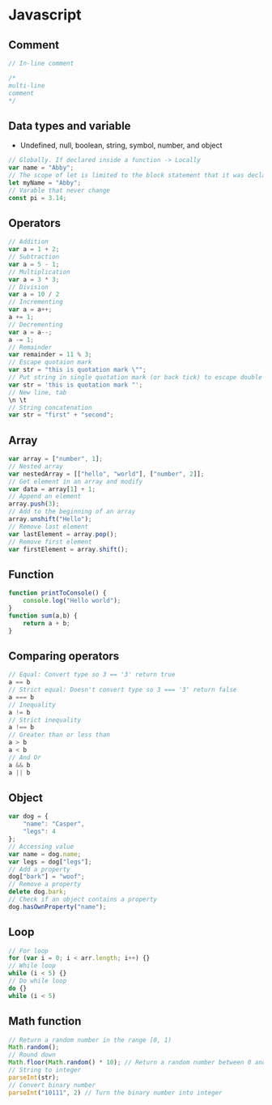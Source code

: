 # Javascript
## Comment
``` Javascript
// In-line comment

/*
multi-line
comment
*/
```

## Data types and variable
- Undefined, null, boolean, string, symbol, number, and object
``` Javascript
// Globally. If declared inside a function -> Locally
var name = "Abby";
// The scope of let is limited to the block statement that it was declared in
let myName = "Abby";
// Varable that never change
const pi = 3.14;
```

## Operators
``` Javascript
// Addition
var a = 1 + 2;
// Subtraction
var a = 5 - 1;
// Multiplication
var a = 3 * 3;
// Division
var a = 10 / 2
// Incrementing
var a = a++;
a += 1;
// Decrementing
var a = a--;
a -= 1;
// Remainder
var remainder = 11 % 3;
// Escape quotaion mark
var str = "this is quotation mark \"";
// Put string in single quotation mark (or back tick) to escape double quotation
var str = 'this is quotation mark "';
// New line, tab
\n \t
// String concatenation
var str = "first" + "second";
```

## Array
``` Javascript
var array = ["number", 1];
// Nested array
var nestedArray = [["hello", "world"], ["number", 2]];
// Get element in an array and modify
var data = array[1] + 1;
// Append an element
array.push(3);
// Add to the beginning of an array
array.unshift("Hello");
// Remove last element
var lastElement = array.pop();
// Remove first element
var firstElement = array.shift();
```

## Function
``` Javascript
function printToConsole() {
    console.log("Hello world");
}
function sum(a,b) {
    return a + b;
}
```

## Comparing operators
``` Javascript
// Equal: Convert type so 3 == '3' return true
a == b
// Strict equal: Doesn't convert type so 3 === '3' return false
a === b
// Inequality
a != b
// Strict inequality
a !== b
// Greater than or less than
a > b
a < b
// And Or
a && b
a || b
```

## Object
``` Javascript
var dog = {
    "name": "Casper",
    "legs": 4
};
// Accessing value
var name = dog.name;
var legs = dog["legs"];
// Add a property
dog["bark"] = "woof";
// Remove a property
delete dog.bark;
// Check if an object contains a property
dog.hasOwnProperty("name");
```

## Loop
``` Javascript
// For loop
for (var i = 0; i < arr.length; i++) {}
// While loop
while (i < 5) {}
// Do while loop
do {}
while (i < 5)
```

## Math function
``` Javascript
// Return a random number in the range [0, 1)
Math.random();
// Round down
Math.floor(Math.random() * 10); // Return a random number between 0 and 10
// String to integer
parseInt(str);
// Convert binary number
parseInt("10111", 2) // Turn the binary number into integer
```